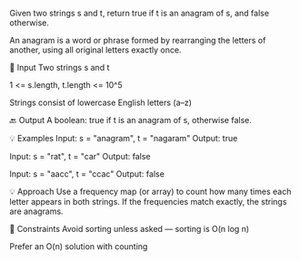 Given two strings s and t, return true if t is an anagram of s, and false otherwise.

An anagram is a word or phrase formed by rearranging the letters of another, using all original letters exactly once.

🔢 Input
Two strings s and t

1 <= s.length, t.length <= 10^5

Strings consist of lowercase English letters (a–z)

🔙 Output
A boolean: true if t is an anagram of s, otherwise false.

💡 Examples
Input: s = "anagram", t = "nagaram"
Output: true

Input: s = "rat", t = "car"
Output: false

Input: s = "aacc", t = "ccac"
Output: false

💡 Approach
Use a frequency map (or array) to count how many times each letter appears in both strings. If the frequencies match exactly, the strings are anagrams.

🔁 Constraints
Avoid sorting unless asked — sorting is O(n log n)

Prefer an O(n) solution with counting
